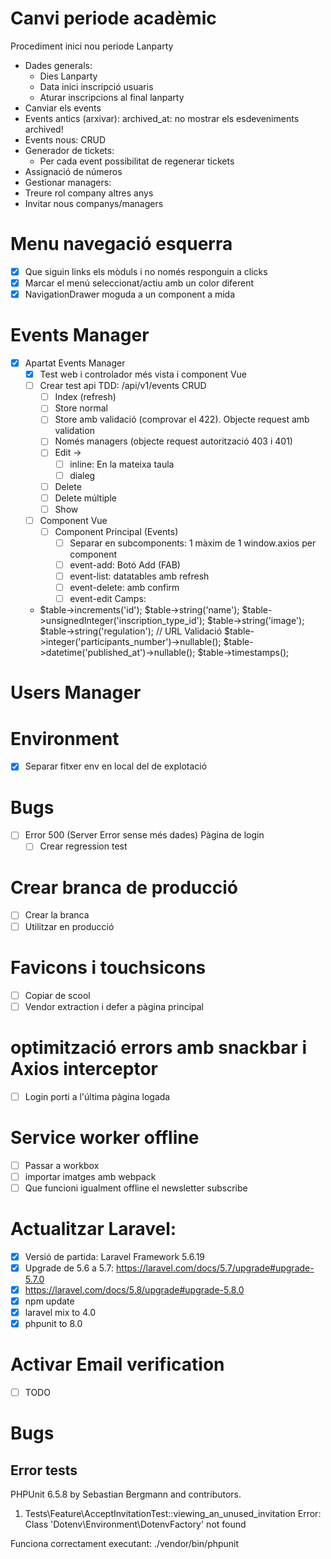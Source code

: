 # Canvi periode acadèmic

Procediment inici nou periode Lanparty

- Dades generals:
  - Dies Lanparty
  - Data inici inscripció usuaris
  - Aturar inscripcions al final lanparty
- Canviar els events
 - Events antics (arxivar): archived_at: no mostrar els esdeveniments archived!
 - Events nous: CRUD
- Generador de tickets:
  - Per cada event possibilitat de regenerar tickets
- Assignació de números  
- Gestionar managers:
 - Treure rol company altres anys
 - Invitar nous companys/managers 
# Menu navegació esquerra

- [X] Que siguin links els mòduls i no només responguin a clicks
- [X] Marcar el menú seleccionat/actiu amb un color diferent
- [X] NavigationDrawer moguda a un component a mida 

# Events Manager
- [X] Apartat Events Manager
  - [X] Test web i controlador més vista i component Vue
  - [ ] Crear test api TDD: /api/v1/events CRUD
    - [ ] Index (refresh)
    - [ ] Store normal
    - [ ] Store amb validació (comprovar el 422). Objecte request amb validation
    - [ ] Només managers (objecte request autorització 403 i 401)
    - [ ] Edit -> 
       - [ ] inline: En la mateixa taula
       - [ ] dialeg
    - [ ] Delete
    - [ ] Delete múltiple
    - [ ] Show
  - [ ] Component Vue
    - [ ] Component Principal (Events)
      - [ ] Separar en subcomponents: 1 màxim de 1 window.axios per component   
      - [ ] event-add: Botó Add (FAB)
      - [ ] event-list: datatables amb refresh
      - [ ] event-delete: amb confirm
      - [ ] event-edit
Camps:
  - 
    $table->increments('id');
              $table->string('name');
              $table->unsignedInteger('inscription_type_id');
              $table->string('image');
              $table->string('regulation'); // URL Validació
              $table->integer('participants_number')->nullable();
              $table->datetime('published_at')->nullable();
              $table->timestamps();  

# Users Manager

# Environment

- [X] Separar fitxer env en local del de explotació

# Bugs

- [ ] Error 500 (Server Error sense més dades) Pàgina de login
  - [ ] Crear regression test
  
# Crear branca de producció

- [ ] Crear la branca
- [ ] Utilitzar en producció

# Favicons i touchsicons 

- [ ] Copiar de scool
- [ ] Vendor extraction i defer a pàgina principal

# optimització errors amb snackbar i Axios interceptor

- [ ] Login porti a l'última pàgina logada

# Service worker offline

- [ ] Passar a workbox
- [ ] importar imatges amb webpack
- [ ] Que funcioni igualment offline el newsletter subscribe

# Actualitzar Laravel:

- [X] Versió de partida: Laravel Framework 5.6.19
 - [X] Upgrade de 5.6 a 5.7: https://laravel.com/docs/5.7/upgrade#upgrade-5.7.0
 - [X] https://laravel.com/docs/5.8/upgrade#upgrade-5.8.0
 - [X] npm update
 - [X] laravel mix to 4.0
 - [X] phpunit to 8.0
 
# Activar Email verification

- [ ] TODO
 
# Bugs

## Error tests

PHPUnit 6.5.8 by Sebastian Bergmann and contributors.

1) Tests\Feature\AcceptInvitationTest::viewing_an_unused_invitation
Error: Class 'Dotenv\Environment\DotenvFactory' not found

Funciona correctament executant:
./vendor/bin/phpunit
